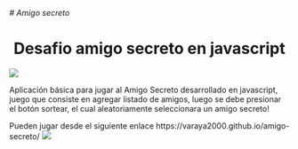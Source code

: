 <em> # Amigo secreto </em>
<h1 align="center"> Desafio amigo secreto en javascript </h1>
 <p align="left">
   <img src="https://img.shields.io/badge/STATUS-EN%20DESAROLLO-green">
   </p>
   <p>
   Aplicación básica para jugar al Amigo Secreto desarrollado en javascript, juego que consiste en agregar listado de amigos, luego se debe presionar el botón sortear, el cual aleatoriamente seleccionara un amigo secreto!

   </p>
<p>
Pueden jugar desde el siguiente enlace https://varaya2000.github.io/amigo-secreto/
 
 <img src="https://varaya2000.github.io/amigo-secreto/assets/demo.png" href="https://varaya2000.github.io/amigo-secreto/">


</p>
